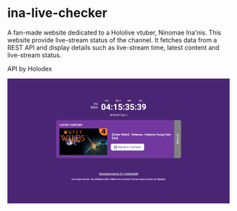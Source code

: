 # ina-live-checker

A fan-made website dedicated to a Hololive vtuber, Ninomae Ina'nis. This website provide live-stream status of the channel. It fetches data from a REST API and display details such as live-stream time, latest content and live-stream status.

API by Holodex

![Preview](img.png)
